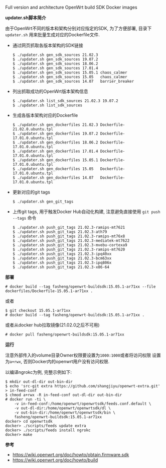 Full version and architecture OpenWrt build SDK Docker images

**updater.sh脚本简介**

由于OpenWrt不同的版本和架构分别对应指定的SDK, 为了方便部署, 目录下
 `updater.sh` 用来批量生成对应的Dockerfile文件.

- 通过网页抓取各版本架构的SDK链接
  ```
  $ ./updater.sh gen_sdk_sources 21.02.3
  $ ./updater.sh gen_sdk_sources 19.07.2
  $ ./updater.sh gen_sdk_sources 18.06.2
  $ ./updater.sh gen_sdk_sources 17.01.4
  $ ./updater.sh gen_sdk_sources 15.05.1 chaos_calmer
  $ ./updater.sh gen_sdk_sources 15.05   chaos_calmer
  $ ./updater.sh gen_sdk_sources 14.07   barrier_breaker
  ```

- 列出抓取成功的OpenWrt版本架构信息
  ```
  $ ./updater.sh list_sdk_sources 21.02.3 19.07.2
  $ ./updater.sh list_sdk_sources
  ```

- 生成各版本架构对应的Dockerfile
  ```
  $ ./updater.sh gen_dockerfiles 21.02.3 Dockerfile-21.02.0.ubuntu.tpl
  $ ./updater.sh gen_dockerfiles 19.07.2 Dockerfile-17.01.0.ubuntu.tpl
  $ ./updater.sh gen_dockerfiles 18.06.2 Dockerfile-17.01.0.ubuntu.tpl
  $ ./updater.sh gen_dockerfiles 17.01.4 Dockerfile-17.01.0.ubuntu.tpl
  $ ./updater.sh gen_dockerfiles 15.05.1 Dockerfile-17.01.0.ubuntu.tpl
  $ ./updater.sh gen_dockerfiles 15.05   Dockerfile-17.01.0.ubuntu.tpl
  $ ./updater.sh gen_dockerfiles 14.07   Dockerfile-17.01.0.ubuntu.tpl
  ```

- 更新对应的git tags
  ```
  $ ./updater.sh gen_git_tags
  ```

- 上传git tags, 用于触发Docker Hub自动化构建, 注意避免直接使用 `git push
  --tags` 命令
  ```
  $ ./updater.sh push_git_tags 21.02.3-ramips-mt7621
  $ ./updater.sh push_git_tags 21.02.3-ath79
  $ ./updater.sh push_git_tags 21.02.3-ramips-mt76x8
  $ ./updater.sh push_git_tags 21.02.3-mediatek-mt7622
  $ ./updater.sh push_git_tags 21.02.3-mvebu-cortexa9
  $ ./updater.sh push_git_tags 21.02.3-ramips-mt7620
  $ ./updater.sh push_git_tags 21.02.3-ipq40xx
  $ ./updater.sh push_git_tags 21.02.3-bcm63xx
  $ ./updater.sh push_git_tags 21.02.3-ipq806x
  $ ./updater.sh push_git_tags 21.02.3-x86-64
  ```

**部署**

```
# docker build --tag fasheng/openwrt-buildsdk:15.05.1-ar71xx --file dockerfiles/Dockerfile-15.05.1-ar71xx .
```
或者
```
$ git checkout 15.05.1-ar71xx
# docker build --tag fasheng/openwrt-buildsdk:15.05.1-ar71xx .
```
或者从docker hub拉取镜像(21.02.0之后不可用)
```
# docker pull fasheng/openwrt-buildsdk:15.05.1-ar71xx
```

**运行**

注意外部传入的volume目录Owner权限要设置为`1000:1000`或者将访问权限
设置为`a+rwx`, 否则Docker内的openwrt用户没有访问权限.

以编译ngrokc为例, 完整示例如下:
```
$ mkdir out-dl-dir out-bin-dir
$ echo 'src-git extra https://github.com/shangjiyu/openwrt-extra.git' > in-feed-conf
$ chmod a+rwx -R in-feed-conf out-dl-dir out-bin-dir
# docker run -ti \
    -v in-feed-conf:/home/openwrt/openwrtsdk/feeds.conf.default \
    -v out-dl-dir:/home/openwrt/openwrtsdk/dl \
    -v out-bin-dir:/home/openwrt/openwrtsdk/bin \
    fasheng/openwrt-buildsdk:15.05.1-ar71xx
docker> cd openwrtsdk
docker> ./scripts/feeds update extra
docker> ./scripts/feeds install ngrokc
docker> make
```

**参考**
- https://wiki.openwrt.org/doc/howto/obtain.firmware.sdk
- https://wiki.openwrt.org/doc/howto/build
